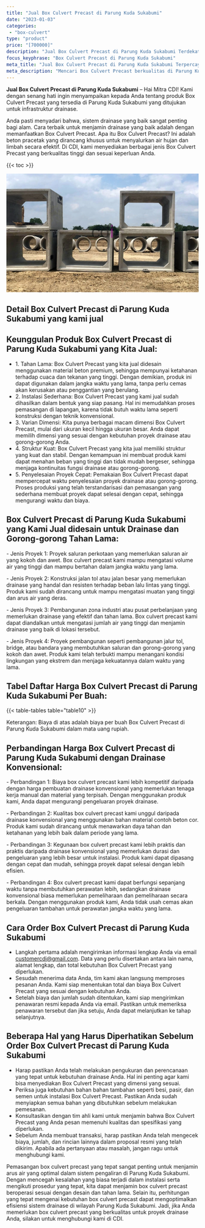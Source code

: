 ```yaml
---
title: "Jual Box Culvert Precast di Parung Kuda Sukabumi"
date: "2023-01-03"
categories:
 - "box-culvert"
type: "product"
price: "[700000]"
description: "Jual Box Culvert Precast di Parung Kuda Sukabumi Terdekat. Box Culvert Precast ini menjadi solusi utama dalam proyek pembangunan sebagai saluran drainase yang handal dan tahan lama. Segera dapatkan informasi detail."
focus_keyphrase: "Box Culvert Precast di Parung Kuda Sukabumi"
meta_title: "Jual Box Culvert Precast di Parung Kuda Sukabumi Terpercaya - CDI"
meta_description: "Mencari Box Culvert Precast berkualitas di Parung Kuda Sukabumi? Layanan profesional kami siap membantu dengan solusi terbaik. Segera hubungi kami."
---
```


**Jual Box Culvert Precast di Parung Kuda Sukabumi** – Hai Mitra CDI! Kami dengan senang hati ingin menyampaikan kepada Anda tentang produk Box Culvert Precast yang tersedia di Parung Kuda Sukabumi yang ditujukan untuk infrastruktur drainase.

Anda pasti menyadari bahwa, sistem drainase yang baik sangat penting bagi alam. Cara terbaik untuk menjamin drainase yang baik adalah dengan memanfaatkan Box Culvert Precast. Apa itu Box Culvert Precast? Ini adalah beton pracetak yang dirancang khusus untuk menyalurkan air hujan dan limbah secara efektif. Di CDI, kami menyediakan berbagai jenis Box Culvert Precast yang berkualitas tinggi dan sesuai keperluan Anda.

{{< toc >}}

![Jual Box Culvert Precast di Parung Kuda Sukabumi](/images/box-culvert/box-culvert-05.jpg)

## Detail Box Culvert Precast di Parung Kuda Sukabumi yang kami jual 

## Keunggulan Produk Box Culvert Precast di Parung Kuda Sukabumi yang Kita Jual:

*   1\. Tahan Lama: Box Culvert Precast yang kita jual didesain menggunakan material beton premium, sehingga mempunyai ketahanan terhadap cuaca dan tekanan yang tinggi. Dengan demikian, produk ini dapat digunakan dalam jangka waktu yang lama, tanpa perlu cemas akan kerusakan atau penggantian yang berulang.
*   2\. Instalasi Sederhana: Box Culvert Precast yang kami jual sudah dihasilkan dalam bentuk yang siap pasang. Hal ini memudahkan proses pemasangan di lapangan, karena tidak butuh waktu lama seperti konstruksi dengan teknik konvensional.
*   3\. Varian Dimensi: Kita punya berbagai macam dimensi Box Culvert Precast, mulai dari ukuran kecil hingga ukuran besar. Anda dapat memilih dimensi yang sesuai dengan kebutuhan proyek drainase atau gorong-gorong Anda.
*   4\. Struktur Kuat: Box Culvert Precast yang kita jual memiliki struktur yang kuat dan stabil. Dengan kemampuan ini membuat produk kami dapat menahan beban yang tinggi dan tidak mudah bergeser, sehingga menjaga kontinuitas fungsi drainase atau gorong-gorong.
*   5\. Penyelesaian Proyek Cepat: Pemakaian Box Culvert Precast dapat mempercepat waktu penyelesaian proyek drainase atau gorong-gorong. Proses produksi yang telah terstandarisasi dan pemasangan yang sederhana membuat proyek dapat selesai dengan cepat, sehingga mengurangi waktu dan biaya.

## Box Culvert Precast di Parung Kuda Sukabumi yang Kami Jual didesain untuk Drainase dan Gorong-gorong Tahan Lama:

\- Jenis Proyek 1: Proyek saluran perkotaan yang memerlukan saluran air yang kokoh dan awet. Box culvert precast kami mampu mengatasi volume air yang tinggi dan mampu bertahan dalam jangka waktu yang lama.

\- Jenis Proyek 2: Konstruksi jalan tol atau jalan besar yang memerlukan drainase yang handal dan resisten terhadap beban lalu lintas yang tinggi. Produk kami sudah dirancang untuk mampu mengatasi muatan yang tinggi dan arus air yang deras.

\- Jenis Proyek 3: Pembangunan zona industri atau pusat perbelanjaan yang memerlukan drainase yang efektif dan tahan lama. Box culvert precast kami dapat diandalkan untuk mengatasi jumlah air yang tinggi dan menjamin drainase yang baik di lokasi tersebut.

\- Jenis Proyek 4: Proyek pembangunan seperti pembangunan jalur tol, bridge, atau bandara yang membutuhkan saluran dan gorong-gorong yang kokoh dan awet. Produk kami telah terbukti mampu menangani kondisi lingkungan yang ekstrem dan menjaga kekuatannya dalam waktu yang lama.

## Tabel Daftar Harga Box Culvert Precast di Parung Kuda Sukabumi Per Buah:

{{< table-tables table="table10" >}}

Keterangan: Biaya di atas adalah biaya per buah Box Culvert Precast di Parung Kuda Sukabumi dalam mata uang rupiah.

## Perbandingan Harga Box Culvert Precast di Parung Kuda Sukabumi dengan Drainase Konvensional:

\- Perbandingan 1: Biaya box culvert precast kami lebih kompetitif daripada dengan harga pembuatan drainase konvensional yang memerlukan tenaga kerja manual dan material yang terpisah. Dengan menggunakan produk kami, Anda dapat mengurangi pengeluaran proyek drainase.

\- Perbandingan 2: Kualitas box culvert precast kami unggul daripada drainase konvensional yang menggunakan bahan material contoh beton cor. Produk kami sudah dirancang untuk menawarkan daya tahan dan ketahanan yang lebih baik dalam periode yang lama.

\- Perbandingan 3: Kegunaan box culvert precast kami lebih praktis dan praktis daripada drainase konvensional yang memerlukan durasi dan pengeluaran yang lebih besar untuk instalasi. Produk kami dapat dipasang dengan cepat dan mudah, sehingga proyek dapat selesai dengan lebih efisien.

\- Perbandingan 4: Box culvert precast kami dapat berfungsi sepanjang waktu tanpa membutuhkan perawatan lebih, sedangkan drainase konvensional biasa memerlukan pemeliharaan dan pemeliharaan secara berkala. Dengan menggunakan produk kami, Anda tidak usah cemas akan pengeluaran tambahan untuk perawatan jangka waktu yang lama.

## Cara Order Box Culvert Precast di Parung Kuda Sukabumi

*   Langkah pertama adalah mengirimkan informasi lengkap Anda via email customercdi@gmail.com. Data yang perlu disertakan antara lain nama, alamat lengkap, dan total kebutuhan Box Culvert Precast yang diperlukan.
*   Sesudah menerima data Anda, tim kami akan langsung memproses pesanan Anda. Kami siap menentukan total dan biaya Box Culvert Precast yang sesuai dengan kebutuhan Anda.
*   Setelah biaya dan jumlah sudah ditentukan, kami siap mengirimkan penawaran resmi kepada Anda via email. Pastikan untuk memeriksa penawaran tersebut dan jika setuju, Anda dapat melanjutkan ke tahap selanjutnya.

## Beberapa Hal yang Harus Diperhatikan Sebelum Order Box Culvert Precast di Parung Kuda Sukabumi

*   Harap pastikan Anda telah melakukan pengukuran dan perencanaan yang tepat untuk kebutuhan drainase Anda. Hal ini penting agar kami bisa menyediakan Box Culvert Precast yang dimensi yang sesuai.
*   Periksa juga kebutuhan bahan bahan tambahan seperti besi, pasir, dan semen untuk instalasi Box Culvert Precast. Pastikan Anda sudah menyiapkan semua bahan yang dibutuhkan sebelum melakukan pemesanan.
*   Konsultasikan dengan tim ahli kami untuk menjamin bahwa Box Culvert Precast yang Anda pesan memenuhi kualitas dan spesifikasi yang diperlukan.
*   Sebelum Anda membuat transaksi, harap pastikan Anda telah mengecek biaya, jumlah, dan rincian lainnya dalam proposal resmi yang telah dikirim. Apabila ada pertanyaan atau masalah, jangan ragu untuk menghubungi kami.

Pemasangan box culvert precast yang tepat sangat penting untuk menjamin arus air yang optimal dalam sistem pengaliran di Parung Kuda Sukabumi. Dengan mencegah kesalahan yang biasa terjadi dalam instalasi serta mengikuti prosedur yang tepat, kita dapat menjamin box culvert precast beroperasi sesuai dengan desain dan tahan lama. Selain itu, perhitungan yang tepat mengenai kebutuhan box culvert precast dapat mengoptimalkan efisiensi sistem drainase di wilayah Parung Kuda Sukabumi. Jadi, jika Anda memerlukan box culvert precast yang berkualitas untuk proyek drainase Anda, silakan untuk menghubungi kami di CDI.